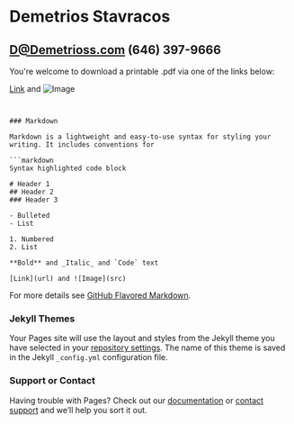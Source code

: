 
# Demetrios Stavracos
## D@Demetrioss.com (646) 397-9666

You're welcome to download a printable .pdf via one of the links below:

[Link](https://docs.google.com/document/d/e/2PACX-1vSzcyFvWIQwUgKocQXb9Yqc7sgnbXXAJ-lzVLPsB_necESh0uCXAU7M3lUnGFp_A6oT-ku9BiLmEhqn/pub) 
and ![Image](src)
```


### Markdown

Markdown is a lightweight and easy-to-use syntax for styling your writing. It includes conventions for

```markdown
Syntax highlighted code block

# Header 1
## Header 2
### Header 3

- Bulleted
- List

1. Numbered
2. List

**Bold** and _Italic_ and `Code` text

[Link](url) and ![Image](src)
```

For more details see [GitHub Flavored Markdown](https://guides.github.com/features/mastering-markdown/).

### Jekyll Themes

Your Pages site will use the layout and styles from the Jekyll theme you have selected in your [repository settings](https://github.com/demetriosss/Main/settings). The name of this theme is saved in the Jekyll `_config.yml` configuration file.

### Support or Contact

Having trouble with Pages? Check out our [documentation](https://docs.github.com/categories/github-pages-basics/) or [contact support](https://github.com/contact) and we’ll help you sort it out.
